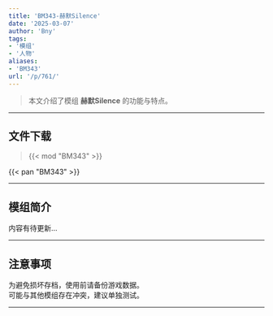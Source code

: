```yaml
---
title: 'BM343-赫默Silence'
date: '2025-03-07'
author: 'Bny'
tags:
- '模组'
- '人物'
aliases:
- 'BM343'
url: '/p/761/'
---
```


> 本文介绍了模组 **赫默Silence** 的功能与特点。

---

## 文件下载  

> {{< mod "BM343" >}}  

{{< pan "BM343" >}}  

---

## 模组简介

>  
内容有待更新...  

---

## 注意事项

>  
为避免损坏存档，使用前请备份游戏数据。  
可能与其他模组存在冲突，建议单独测试。  

---

